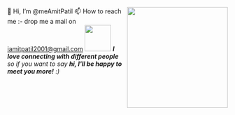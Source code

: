 👋 Hi, I’m @meAmitPatil
<img align='right' src="https://media.giphy.com/media/M9gbBd9nbDrOTu1Mqx/giphy.gif" width="230">
📫 How to reach me :- drop me a mail on iamitpatil2001@gmail.com
<img src="https://media.giphy.com/media/LnQjpWaON8nhr21vNW/giphy.gif" width="60"> <em><b>I love connecting with different people</b> so if you want to say <b>hi, I'll be happy to meet you more!</b> :)</em>
